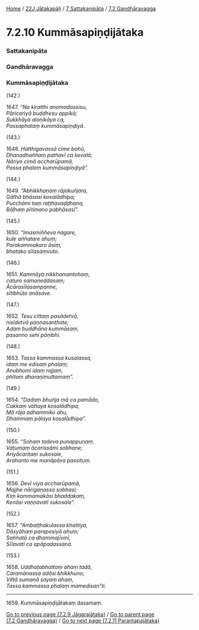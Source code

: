 
[Home](/) / [22J Jātakapāḷi](../../../22J.md) / [7 Sattakanipāta](../../7.md) / [7.2 Gandhāravagga](../7.2.md)

# 7.2.10 Kummāsapiṇḍijātaka

### Sattakanipāta

### Gandhāravagga

### Kummāsapiṇḍijātaka

(142.)

1647\. _“Na kiratthi anomadassisu,_  
_Pāricariyā buddhesu appikā;_  
_Sukkhāya aloṇikāya ca,_  
_Passaphalaṃ kummāsapiṇḍiyā._  


(143.)

1648\. _Hatthigavassā cime bahū,_  
_Dhanadhaññaṃ pathavī ca kevalā;_  
_Nāriyo cimā accharūpamā,_  
_Passa phalaṃ kummāsapiṇḍiyā”._  


(144.)

1649\. _“Abhikkhaṇaṃ rājakuñjara,_  
_Gāthā bhāsasi kosalādhipa;_  
_Pucchāmi taṃ raṭṭhavaḍḍhana,_  
_Bāḷhaṃ pītimano pabhāsasi”._  


(145.)

1650\. _“Imasmiññeva nagare,_  
_kule aññatare ahuṃ;_  
_Parakammakaro āsiṃ,_  
_bhatako sīlasaṃvuto._  


(146.)

1651\. _Kammāya nikkhamantohaṃ,_  
_caturo samaṇeddasaṃ;_  
_Ācārasīlasampanne,_  
_sītibhūte anāsave._  


(147.)

1652\. _Tesu cittaṃ pasādetvā,_  
_nisīdetvā paṇṇasanthate;_  
_Adaṃ buddhāna kummāsaṃ,_  
_pasanno sehi pāṇibhi._  


(148.)

1653\. _Tassa kammassa kusalassa,_  
_idaṃ me edisaṃ phalaṃ;_  
_Anubhomi idaṃ rajjaṃ,_  
_phītaṃ dharaṇimuttamaṃ”._  


(149.)

1654\. _“Dadaṃ bhuñja mā ca pamādo,_  
_Cakkaṃ vattaya kosalādhipa;_  
_Mā rāja adhammiko ahu,_  
_Dhammaṃ pālaya kosalādhipa”._  


(150.)

1655\. _“Sohaṃ tadeva punappunaṃ,_  
_Vaṭumaṃ ācarissāmi sobhane;_  
_Ariyācaritaṃ sukosale,_  
_Arahanto me manāpāva passituṃ._  


(151.)

1656\. _Devī viya accharūpamā,_  
_Majjhe nārigaṇassa sobhasi;_  
_Kiṃ kammamakāsi bhaddakaṃ,_  
_Kenāsi vaṇṇavatī sukosale”._  


(152.)

1657\. _“Ambaṭṭhakulassa khattiya,_  
_Dāsyāhaṃ parapesiyā ahuṃ;_  
_Saññatā ca dhammajīvinī,_  
_Sīlavatī ca apāpadassanā._  


(153.)

1658\. _Uddhaṭabhattaṃ ahaṃ tadā,_  
_Caramānassa adāsi bhikkhuno;_  
_Vittā sumanā sayaṃ ahaṃ,_  
_Tassa kammassa phalaṃ mamedisan”ti._  


---

1659\. Kummāsapiṇḍijātakaṃ dasamaṃ.



[Go to previous page (7.2.9 Jāgarajātaka)](7.2.9.md) / [Go to parent page (7.2 Gandhāravagga)](../7.2.md) / [Go to next page (7.2.11 Parantapajātaka)](7.2.11.md)


